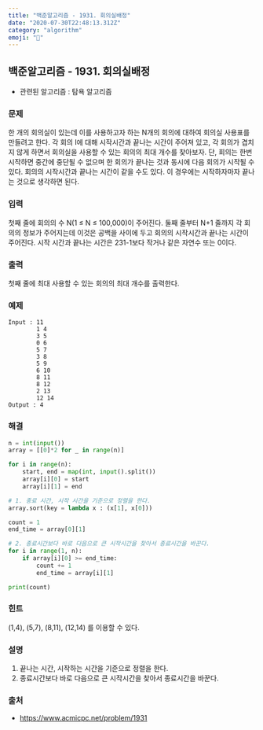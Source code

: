 ```yaml
---
title: "백준알고리즘 - 1931. 회의실배정"
date: "2020-07-30T22:48:13.312Z"
category: "algorithm"
emoji: "🤝"
---
```


## 백준알고리즘 - 1931. 회의실배정

- 관련된 알고리즘 : 탐욕 알고리즘

### 문제

한 개의 회의실이 있는데 이를 사용하고자 하는 N개의 회의에 대하여 회의실 사용표를 만들려고 한다. 각 회의 I에 대해 시작시간과 끝나는 시간이 주어져 있고, 각 회의가 겹치지 않게 하면서 회의실을 사용할 수 있는 회의의 최대 개수를 찾아보자. 단, 회의는 한번 시작하면 중간에 중단될 수 없으며 한 회의가 끝나는 것과 동시에 다음 회의가 시작될 수 있다. 회의의 시작시간과 끝나는 시간이 같을 수도 있다. 이 경우에는 시작하자마자 끝나는 것으로 생각하면 된다.

### 입력

첫째 줄에 회의의 수 N(1 ≤ N ≤ 100,000)이 주어진다. 둘째 줄부터 N+1 줄까지 각 회의의 정보가 주어지는데 이것은 공백을 사이에 두고 회의의 시작시간과 끝나는 시간이 주어진다. 시작 시간과 끝나는 시간은 231-1보다 작거나 같은 자연수 또는 0이다.

### 출력

첫째 줄에 최대 사용할 수 있는 회의의 최대 개수를 출력한다.

### 예제

```
Input : 11
        1 4
        3 5
        0 6
        5 7
        3 8
        5 9
        6 10
        8 11
        8 12
        2 13
        12 14
Output : 4
```

### 해결 

```python
n = int(input())
array = [[0]*2 for _ in range(n)]

for i in range(n):
    start, end = map(int, input().split())
    array[i][0] = start
    array[i][1] = end

# 1. 종료 시간, 시작 시간을 기준으로 정렬을 한다.
array.sort(key = lambda x : (x[1], x[0]))

count = 1
end_time = array[0][1]

# 2. 종료시간보다 바로 다음으로 큰 시작시간을 찾아서 종료시간을 바꾼다.
for i in range(1, n):
    if array[i][0] >= end_time:
        count += 1
        end_time = array[i][1]

print(count)
```

### 힌트

(1,4), (5,7), (8,11), (12,14) 를 이용할 수 있다.

### 설명

1. 끝나는 시간, 시작하는 시간을 기준으로 정렬을 한다.
2. 종료시간보다 바로 다음으로 큰 시작시간을 찾아서 종료시간을 바꾼다.

### 출처

- https://www.acmicpc.net/problem/1931
